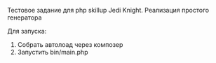 Тестовое задание для php skillup Jedi Knight. Реализация простого генератора

Для запуска:
1. Собрать автолоад через композер
2. Запустить bin/main.php

